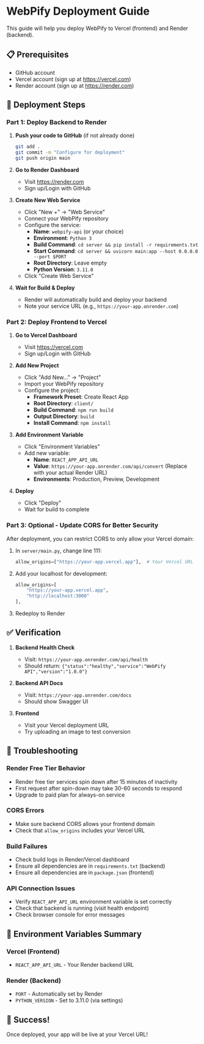 # WebPify Deployment Guide

This guide will help you deploy WebPify to Vercel (frontend) and Render (backend).

## 📋 Prerequisites

- GitHub account
- Vercel account (sign up at https://vercel.com)
- Render account (sign up at https://render.com)

## 🚀 Deployment Steps

### Part 1: Deploy Backend to Render

1. **Push your code to GitHub** (if not already done)
   ```bash
   git add .
   git commit -m "Configure for deployment"
   git push origin main
   ```

2. **Go to Render Dashboard**
   - Visit https://render.com
   - Sign up/Login with GitHub

3. **Create New Web Service**
   - Click "New +" → "Web Service"
   - Connect your WebPify repository
   - Configure the service:
     - **Name**: `webpify-api` (or your choice)
     - **Environment**: `Python 3`
     - **Build Command**: `cd server && pip install -r requirements.txt`
     - **Start Command**: `cd server && uvicorn main:app --host 0.0.0.0 --port $PORT`
     - **Root Directory**: Leave empty
     - **Python Version**: `3.11.0`
   - Click "Create Web Service"

4. **Wait for Build & Deploy**
   - Render will automatically build and deploy your backend
   - Note your service URL (e.g., `https://your-app.onrender.com`)

### Part 2: Deploy Frontend to Vercel

1. **Go to Vercel Dashboard**
   - Visit https://vercel.com
   - Sign up/Login with GitHub

2. **Add New Project**
   - Click "Add New..." → "Project"
   - Import your WebPify repository
   - Configure the project:
     - **Framework Preset**: Create React App
     - **Root Directory**: `client/`
     - **Build Command**: `npm run build`
     - **Output Directory**: `build`
     - **Install Command**: `npm install`

3. **Add Environment Variable**
   - Click "Environment Variables"
   - Add new variable:
     - **Name**: `REACT_APP_API_URL`
     - **Value**: `https://your-app.onrender.com/api/convert`
       (Replace with your actual Render URL)
     - **Environments**: Production, Preview, Development

4. **Deploy**
   - Click "Deploy"
   - Wait for build to complete

### Part 3: Optional - Update CORS for Better Security

After deployment, you can restrict CORS to only allow your Vercel domain:

1. In `server/main.py`, change line 111:
   ```python
   allow_origins=["https://your-app.vercel.app"],  # Your Vercel URL
   ```

2. Add your localhost for development:
   ```python
   allow_origins=[
       "https://your-app.vercel.app",
       "http://localhost:3000"
   ],
   ```

3. Redeploy to Render

## ✅ Verification

1. **Backend Health Check**
   - Visit: `https://your-app.onrender.com/api/health`
   - Should return: `{"status":"healthy","service":"WebPify API","version":"1.0.0"}`

2. **Backend API Docs**
   - Visit: `https://your-app.onrender.com/docs`
   - Should show Swagger UI

3. **Frontend**
   - Visit your Vercel deployment URL
   - Try uploading an image to test conversion

## 🔧 Troubleshooting

### Render Free Tier Behavior
- Render free tier services spin down after 15 minutes of inactivity
- First request after spin-down may take 30-60 seconds to respond
- Upgrade to paid plan for always-on service

### CORS Errors
- Make sure backend CORS allows your frontend domain
- Check that `allow_origins` includes your Vercel URL

### Build Failures
- Check build logs in Render/Vercel dashboard
- Ensure all dependencies are in `requirements.txt` (backend)
- Ensure all dependencies are in `package.json` (frontend)

### API Connection Issues
- Verify `REACT_APP_API_URL` environment variable is set correctly
- Check that backend is running (visit health endpoint)
- Check browser console for error messages

## 📝 Environment Variables Summary

### Vercel (Frontend)
- `REACT_APP_API_URL` - Your Render backend URL

### Render (Backend)
- `PORT` - Automatically set by Render
- `PYTHON_VERSION` - Set to 3.11.0 (via settings)

## 🎉 Success!

Once deployed, your app will be live at your Vercel URL!

